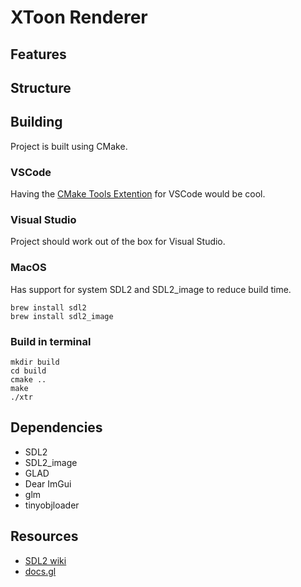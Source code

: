 # XToon Renderer

## Features

## Structure

## Building
Project is built using CMake. 
### VSCode
Having the [CMake Tools Extention](https://marketplace.visualstudio.com/items?itemName=ms-vscode.cmake-tools) for VSCode would be cool. 
### Visual Studio
Project should work out of the box for Visual Studio.
### MacOS
Has support for system SDL2 and SDL2_image to reduce build time.
```
brew install sdl2
brew install sdl2_image
```
### Build in terminal
```
mkdir build
cd build
cmake ..
make
./xtr
```

## Dependencies
- SDL2
- SDL2_image
- GLAD
- Dear ImGui
- glm
- tinyobjloader

## Resources
- [SDL2 wiki](https://wiki.libsdl.org/SDL2/FrontPage)
- [docs.gl](https://docs.gl/)
